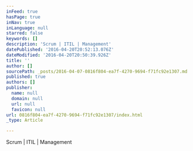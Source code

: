 ```yaml
---
inFeed: true
hasPage: true
inNav: true
inLanguage: null
starred: false
keywords: []
description: 'Scrum | ITIL | Management'
datePublished: '2016-04-20T20:52:13.076Z'
dateModified: '2016-04-20T20:50:39.926Z'
title: ''
author: []
sourcePath: _posts/2016-04-07-0816f804-ea7f-4270-9694-f71fc92e1307.md
published: true
authors: []
publisher:
  name: null
  domain: null
  url: null
  favicon: null
url: 0816f804-ea7f-4270-9694-f71fc92e1307/index.html
_type: Article

---
```

Scrum | ITIL | Management